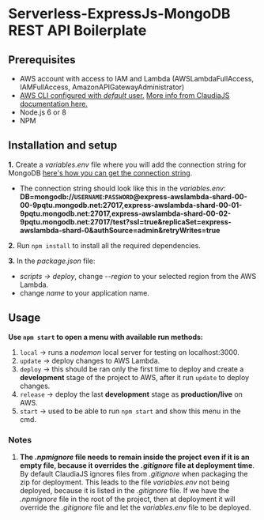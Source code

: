 # Serverless-ExpressJs-MongoDB REST API Boilerplate

## Prerequisites
- AWS account with access to IAM and Lambda (AWSLambdaFullAccess, IAMFullAccess, AmazonAPIGatewayAdministrator)
- [AWS CLI configured with *default* user.](https://docs.aws.amazon.com/cli/latest/userguide/cli-chap-getting-started.html) [More info from ClaudiaJS documentation here.](https://claudiajs.com/tutorials/installing.html)
- Node.js 6 or 8
- NPM

## Installation and setup
**1.** Create a *variables.env* file where you will add the connection string for MongoDB [here's how you can get the connection string](https://hackernoon.com/building-a-serverless-rest-api-with-node-js-and-mongodb-2e0ed0638f47#0027).
  - The connection string should look like this in the *variables.env*: **DB=mongodb://`USERNAME`:`PASSWORD`@express-awslambda-shard-00-00-9pqtu.mongodb.net:27017,express-awslambda-shard-00-01-9pqtu.mongodb.net:27017,express-awslambda-shard-00-02-9pqtu.mongodb.net:27017/test?ssl=true&replicaSet=express-awslambda-shard-0&authSource=admin&retryWrites=true**

**2.** Run `npm install` to install all the required dependencies.

**3.** In the *package.json* file:
- *scripts -> deploy*, change *--region* to your selected region from the AWS Lambda.
- change *name* to your application name.

## Usage
**Use `npm start` to open a menu with available run methods:**
1. `local` -> runs a *nodemon* local server for testing on localhost:3000.
2. `update` -> deploy changes to AWS Lambda.
3. `deploy` -> this should be ran only the first time to deploy and create a **development** stage of the project to AWS, after it run `update` to deploy changes.
4. `release` -> deploy the last **development** stage as **production/live** on AWS.
5. `start` -> used to be able to run `npm start` and show this menu in the cmd.

### Notes
1. **The *.npmignore* file needs to remain inside the project even if it is an empty file, because it overrides the *.gitignore* file at deployment time**. By default ClaudiaJS ignores files from *.gitignore* when packaging the zip for deployment. This leads to the file *variables.env* not being deployed, because it is listed in the *.gitignore* file. If we have the *.npmignore* file in the root of the project, then at deployment it will override the *.gitignore* file and let the *variables.env* file to be deployed. 
